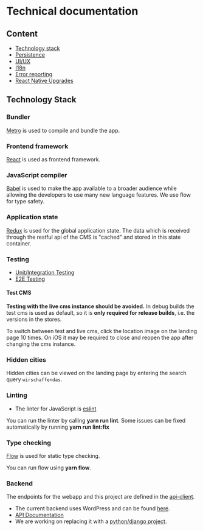 # Technical documentation

## Content

* [Technology stack](#technology-stack)
* [Persistence](persistence.md)
* [UI/UX](ui-ux.md)
* [I18n](i18n.md)
* [Error reporting](error-reporting.md)
* [React Native Upgrades](react-native-upgrades.md)

## Technology Stack

### Bundler

[Metro](https://facebook.github.io/metro/) is used to compile and bundle the app.

### Frontend framework

[React](https://facebook.github.io/react/) is used as frontend framework.

### JavaScript compiler

[Babel](https://babeljs.io/) is used to make the app available to a broader audience while 
allowing the developers to use many new language features. We use flow for type safety.

### Application state

[Redux](http://redux.js.org/) is used for the global application state. 
The data which is received through the restful api of the CMS is "cached" and stored in this state container.

### Testing

* [Unit/Integration Testing](testing.md)
* [E2E Testing](e2e-testing.md)

#### Test CMS

**Testing with the live cms instance should be avoided.**
In debug builds the test cms is used as default, so it is **only required for release builds**, i.e. the versions in the stores.

To switch between test and live cms, click the location image on the landing page 10 times.
On iOS it may be required to close and reopen the app after changing the cms instance.

### Hidden cities

Hidden cities can be viewed on the landing page by entering the search query `wirschaffendas`.

### Linting

* The linter for JavaScript is [eslint](http://eslint.org/)

You can run the linter by calling **yarn run lint**. Some issues can be fixed automatically by running **yarn run lint:fix**

### Type checking

[Flow](https://flow.org/) is used for static type checking.

You can run flow using **yarn flow**. 

### Backend

The endpoints for the webapp and this project are defined in the [api-client](https://github.com/Integreat/integreat-api-client).

* The current backend uses WordPress and can be found [here](https://github.com/Integreat/cms).
* [API Documentation](https://github.com/Integreat/cms/wiki/REST-APIv3-Documentation)
* We are working on replacing it with a [python/django project](https://github.com/Integreat/cms-django).
